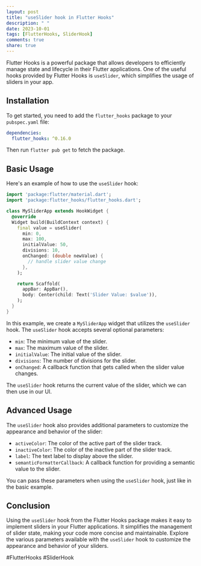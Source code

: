 ```yaml
---
layout: post
title: "useSlider hook in Flutter Hooks"
description: " "
date: 2023-10-01
tags: [FlutterHooks, SliderHook]
comments: true
share: true
---
```


Flutter Hooks is a powerful package that allows developers to efficiently manage state and lifecycle in their Flutter applications. One of the useful hooks provided by Flutter Hooks is `useSlider`, which simplifies the usage of sliders in your app.

## Installation

To get started, you need to add the `flutter_hooks` package to your `pubspec.yaml` file:

```yaml
dependencies:
  flutter_hooks: ^0.16.0
```

Then run `flutter pub get` to fetch the package.

## Basic Usage

Here's an example of how to use the `useSlider` hook:

```dart
import 'package:flutter/material.dart';
import 'package:flutter_hooks/flutter_hooks.dart';

class MySliderApp extends HookWidget {
  @override
  Widget build(BuildContext context) {
    final value = useSlider(
      min: 0,
      max: 100,
      initialValue: 50,
      divisions: 10,
      onChanged: (double newValue) {
        // handle slider value change
      },
    );

    return Scaffold(
      appBar: AppBar(),
      body: Center(child: Text('Slider Value: $value')),
    );
  }
}
```

In this example, we create a `MySliderApp` widget that utilizes the `useSlider` hook. The `useSlider` hook accepts several optional parameters:

- `min`: The minimum value of the slider.
- `max`: The maximum value of the slider.
- `initialValue`: The initial value of the slider.
- `divisions`: The number of divisions for the slider.
- `onChanged`: A callback function that gets called when the slider value changes.

The `useSlider` hook returns the current value of the slider, which we can then use in our UI.

## Advanced Usage

The `useSlider` hook also provides additional parameters to customize the appearance and behavior of the slider:

- `activeColor`: The color of the active part of the slider track.
- `inactiveColor`: The color of the inactive part of the slider track.
- `label`: The text label to display above the slider.
- `semanticFormatterCallback`: A callback function for providing a semantic value to the slider.

You can pass these parameters when using the `useSlider` hook, just like in the basic example.

## Conclusion

Using the `useSlider` hook from the Flutter Hooks package makes it easy to implement sliders in your Flutter applications. It simplifies the management of slider state, making your code more concise and maintainable. Explore the various parameters available with the `useSlider` hook to customize the appearance and behavior of your sliders.

#FlutterHooks #SliderHook